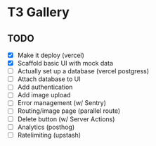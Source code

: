 # T3 Gallery

## TODO

- [x] Make it deploy (vercel)
- [x] Scaffold basic UI with mock data
- [ ] Actually set up a database (vercel postgress)
- [ ] Attach database to UI
- [ ] Add authentication
- [ ] Add image upload
- [ ] Error management (w/ Sentry)
- [ ] Routing/image page (parallel route)
- [ ] Delete button (w/ Server Actions)
- [ ] Analytics (posthog)
- [ ] Ratelimiting (upstash)
